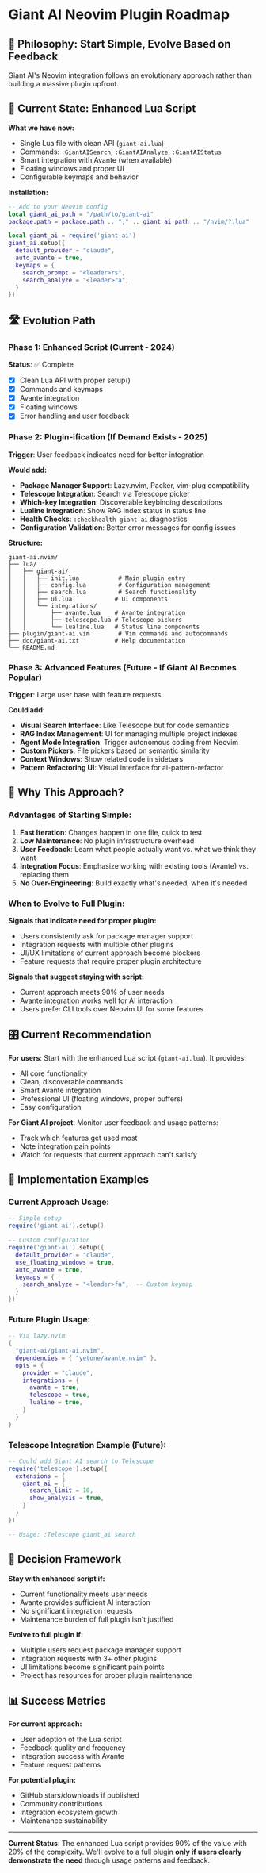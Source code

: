 # Giant AI Neovim Plugin Roadmap

## 🎯 Philosophy: Start Simple, Evolve Based on Feedback

Giant AI's Neovim integration follows an evolutionary approach rather than building a massive plugin upfront.

## 📍 Current State: Enhanced Lua Script

**What we have now:**
- Single Lua file with clean API (`giant-ai.lua`)
- Commands: `:GiantAISearch`, `:GiantAIAnalyze`, `:GiantAIStatus`
- Smart integration with Avante (when available)
- Floating windows and proper UI
- Configurable keymaps and behavior

**Installation:**
```lua
-- Add to your Neovim config
local giant_ai_path = "/path/to/giant-ai"
package.path = package.path .. ";" .. giant_ai_path .. "/nvim/?.lua"

local giant_ai = require('giant-ai')
giant_ai.setup({
  default_provider = "claude",
  auto_avante = true,
  keymaps = {
    search_prompt = "<leader>rs",
    search_analyze = "<leader>ra",
  }
})
```

## 🛣️ Evolution Path

### **Phase 1: Enhanced Script** (Current - 2024)
**Status**: ✅ Complete
- [x] Clean Lua API with proper setup()
- [x] Commands and keymaps
- [x] Avante integration
- [x] Floating windows
- [x] Error handling and user feedback

### **Phase 2: Plugin-ification** (If Demand Exists - 2025)
**Trigger**: User feedback indicates need for better integration

**Would add:**
- **Package Manager Support**: Lazy.nvim, Packer, vim-plug compatibility
- **Telescope Integration**: Search via Telescope picker
- **Which-key Integration**: Discoverable keybinding descriptions  
- **Lualine Integration**: Show RAG index status in status line
- **Health Checks**: `:checkhealth giant-ai` diagnostics
- **Configuration Validation**: Better error messages for config issues

**Structure:**
```
giant-ai.nvim/
├── lua/
│   ├── giant-ai/
│   │   ├── init.lua           # Main plugin entry
│   │   ├── config.lua         # Configuration management
│   │   ├── search.lua         # Search functionality  
│   │   ├── ui.lua            # UI components
│   │   └── integrations/     
│   │       ├── avante.lua    # Avante integration
│   │       ├── telescope.lua # Telescope pickers
│   │       └── lualine.lua   # Status line components
├── plugin/giant-ai.vim        # Vim commands and autocommands
├── doc/giant-ai.txt          # Help documentation
└── README.md
```

### **Phase 3: Advanced Features** (Future - If Giant AI Becomes Popular)
**Trigger**: Large user base with feature requests

**Could add:**
- **Visual Search Interface**: Like Telescope but for code semantics
- **RAG Index Management**: UI for managing multiple project indexes
- **Agent Mode Integration**: Trigger autonomous coding from Neovim
- **Custom Pickers**: File pickers based on semantic similarity
- **Context Windows**: Show related code in sidebars
- **Pattern Refactoring UI**: Visual interface for ai-pattern-refactor

## 🤔 Why This Approach?

### **Advantages of Starting Simple:**

1. **Fast Iteration**: Changes happen in one file, quick to test
2. **Low Maintenance**: No plugin infrastructure overhead  
3. **User Feedback**: Learn what people actually want vs. what we think they want
4. **Integration Focus**: Emphasize working with existing tools (Avante) vs. replacing them
5. **No Over-Engineering**: Build exactly what's needed, when it's needed

### **When to Evolve to Full Plugin:**

**Signals that indicate need for proper plugin:**
- Users consistently ask for package manager support
- Integration requests with multiple other plugins
- UI/UX limitations of current approach become blockers
- Feature requests that require proper plugin architecture

**Signals that suggest staying with script:**
- Current approach meets 90% of user needs
- Avante integration works well for AI interaction
- Users prefer CLI tools over Neovim UI for some features

## 🎛️ Current Recommendation

**For users**: Start with the enhanced Lua script (`giant-ai.lua`). It provides:
- All core functionality
- Clean, discoverable commands  
- Smart Avante integration
- Professional UI (floating windows, proper buffers)
- Easy configuration

**For Giant AI project**: Monitor user feedback and usage patterns:
- Track which features get used most
- Note integration pain points
- Watch for requests that current approach can't satisfy

## 🔧 Implementation Examples

### **Current Approach Usage:**
```lua
-- Simple setup
require('giant-ai').setup()

-- Custom configuration  
require('giant-ai').setup({
  default_provider = "claude",
  use_floating_windows = true,
  auto_avante = true,
  keymaps = {
    search_analyze = "<leader>fa",  -- Custom keymap
  }
})
```

### **Future Plugin Usage:**
```lua
-- Via lazy.nvim
{
  "giant-ai/giant-ai.nvim",
  dependencies = { "yetone/avante.nvim" },
  opts = {
    provider = "claude",
    integrations = {
      avante = true,
      telescope = true,
      lualine = true,
    }
  }
}
```

### **Telescope Integration Example** (Future):
```lua
-- Could add Giant AI search to Telescope
require('telescope').setup({
  extensions = {
    giant_ai = {
      search_limit = 10,
      show_analysis = true,
    }
  }
})

-- Usage: :Telescope giant_ai search
```

## 🎯 Decision Framework

**Stay with enhanced script if:**
- Current functionality meets user needs
- Avante provides sufficient AI interaction
- No significant integration requests
- Maintenance burden of full plugin isn't justified

**Evolve to full plugin if:**
- Multiple users request package manager support  
- Integration requests with 3+ other plugins
- UI limitations become significant pain points
- Project has resources for proper plugin maintenance

## 📊 Success Metrics

**For current approach:**
- User adoption of the Lua script
- Feedback quality and frequency
- Integration success with Avante
- Feature request patterns

**For potential plugin:**
- GitHub stars/downloads if published
- Community contributions
- Integration ecosystem growth
- Maintenance sustainability

---

**Current Status**: The enhanced Lua script provides 90% of the value with 20% of the complexity. We'll evolve to a full plugin **only if users clearly demonstrate the need** through usage patterns and feedback.